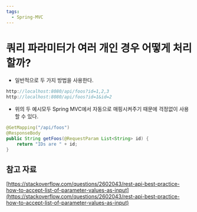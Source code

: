 ```yaml
---
tags:
  - Spring-MVC
---
```

# 쿼리 파라미터가 여러 개인 경우 어떻게 처리할까?

- 일반적으로 두 가지 방법을 사용한다.

```java
http://localhost:8080/api/foos?id=1,2,3
http://localhost:8080/api/foos?id=1&id=2
```

- 위의 두 예시모두 Spring MVC에서 자동으로 매핑시켜주기 때문에 걱정없이 사용할 수 있다.

```java
@GetMapping("/api/foos")
@ResponseBody
public String getFoos(@RequestParam List<String> id) {
    return "IDs are " + id;
}
```

## 참고 자료

[https://stackoverflow.com/questions/2602043/rest-api-best-practice-how-to-accept-list-of-parameter-values-as-input](https://stackoverflow.com/questions/2602043/rest-api-best-practice-how-to-accept-list-of-parameter-values-as-input)